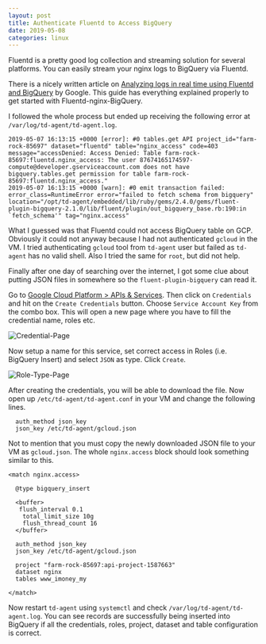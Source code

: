```yaml
---
layout: post
title: Authenticate Fluentd to Access BigQuery
date: 2019-05-08
categories: linux
---
```

Fluentd is a pretty good log collection and streaming solution for several platforms. You can easily stream your nginx logs to BigQuery via Fluentd.

There is a nicely written article on [Analyzing logs in real time using Fluentd and BigQuery](https://cloud.google.com/solutions/real-time/fluentd-bigquery) by Google. This guide has everything explained properly to get started with Fluentd-nginx-BigQuery.

I followed the whole process but ended up receiving the following error at `/var/log/td-agent/td-agent.log`.

```
2019-05-07 16:13:15 +0000 [error]: #0 tables.get API project_id="farm-rock-85697" dataset="fluentd" table="nginx_access" code=403 message="accessDenied: Access Denied: Table farm-rock-85697:fluentd.nginx_access: The user 87674165174597-compute@developer.gserviceaccount.com does not have bigquery.tables.get permission for table farm-rock-85697:fluentd.nginx_access."
2019-05-07 16:13:15 +0000 [warn]: #0 emit transaction failed: error_class=RuntimeError error="failed to fetch schema from bigquery" location="/opt/td-agent/embedded/lib/ruby/gems/2.4.0/gems/fluent-plugin-bigquery-2.1.0/lib/fluent/plugin/out_bigquery_base.rb:190:in `fetch_schema'" tag="nginx.access"
```

What I guessed was that Fluentd could not access BigQuery table on GCP. Obviously it could not anyway because I had not authenticated `gcloud` in the VM. I tried authenticating `gcloud` tool from `td-agent` user but failed as `td-agent` has no valid shell. Also I tried the same for `root`, but did not help.

Finally after one day of searching over the internet, I got some clue about putting JSON files in somewhere so the `fluent-plugin-bigquery` can read it.

Go to [Google Cloud Platform > APIs & Services](https://console.cloud.google.com/apis/credentials). Then click on `Credentials` and hit on the `Create Credentials` button. Choose `Service Account Key` from the combo box. This will open a new page where you have to fill the credential name, roles etc.

![Credential-Page](https://i.imgur.com/Gbkrc6c.png)

Now setup a name for this service, set correct access in Roles (i.e. BigQuery Insert) and select `JSON` as type. Click `Create`.

![Role-Type-Page](https://i.imgur.com/uUXb2DZ.png)

After creating the credentials, you will be able to download the file. Now open up `/etc/td-agent/td-agent.conf` in your VM and change the following lines.

```
  auth_method json_key
  json_key /etc/td-agent/gcloud.json
```

Not to mention that you must copy the newly downloaded JSON file to your VM as `gcloud.json`. The whole `nginx.access` block should look something similar to this.

```
<match nginx.access>

  @type bigquery_insert

  <buffer>
   flush_interval 0.1
    total_limit_size 10g
    flush_thread_count 16
  </buffer>

  auth_method json_key
  json_key /etc/td-agent/gcloud.json

  project "farm-rock-85697:api-project-1587663"
  dataset nginx
  tables www_imoney_my

</match>
```

Now restart `td-agent` using `systemctl` and check `/var/log/td-agent/td-agent.log`. You can see records are successfully being inserted into BigQuery if all the credentials, roles, project, dataset and table configuration is correct.

